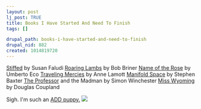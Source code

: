 ```yaml
--- 
layout: post
lj_post: TRUE
title: Books I Have Started And Need To Finish
tags: []

drupal_path: books-i-have-started-and-need-to-finish
drupal_nid: 882
created: 1014819720
---
```

<A HREF="http://www.amazon.com/exec/obidos/ASIN/068812299X/qid=1014841003/sr=2-2/ref=sr_2_2/103-7458100-0643843">Stiffed</A> by Susan Faludi
<A HREF="http://www.amazon.com/exec/obidos/ASIN/0310591112/qid=1014840917/sr=8-1/ref=sr_8_67_1/103-7458100-0643843">Roaring Lambs</A> by Bob Briner
<A HREF="http://www.amazon.com/exec/obidos/ASIN/0156001314/qid=1014840972/sr=2-1/ref=sr_2_1/103-7458100-0643843">Name of the Rose</A> by Umberto Eco
<A HREF="http://www.amazon.com/exec/obidos/ASIN/0385496095/qid=1014841300/sr=1-1/ref=sr_1_1/103-7458100-0643843">Traveling Mercies</A> by Anne Lamott
<A HREF="http://www.amazon.com/exec/obidos/ASIN/0345430786/qid=1014841162/sr=1-1/ref=sr_1_1/103-7458100-0643843">Manifold Space</A> by Stephen Baxter
<A HREF="http://www.amazon.com/exec/obidos/ASIN/006099486X/qid=1014841097/sr=1-1/ref=sr_1_1/103-7458100-0643843">The Professor</A> and the Madman by Simon Winchester
<A HREF="http://www.amazon.com/exec/obidos/ASIN/0375707239/qid=1014841115/sr=1-1/ref=sr_1_1/103-7458100-0643843">Miss Wyoming</A> by Douglas Coupland

Sigh. I'm such an <A HREF="http://www.sluggy.com/daily.php?date=980919">ADD puppy.</A>
<IMG SRC="http://pics.sluggy.com/comics/980412b4.jpg">
